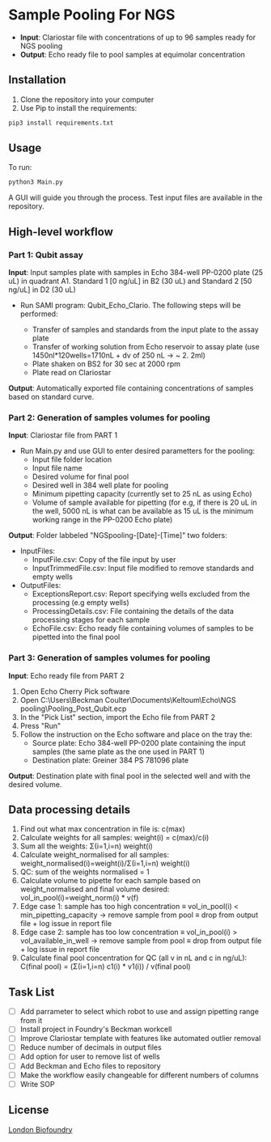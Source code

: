 # Sample Pooling For NGS

* **Input**: Clariostar file with concentrations of up to 96 samples ready for NGS pooling
* **Output**: Echo ready file to pool samples at equimolar concentration 

## Installation 

1. Clone the repository into your computer
2. Use Pip to install the requirements: 

```bash
pip3 install requirements.txt
```

## Usage

To run: 

```bash
python3 Main.py 
```

A GUI will guide you through the process. Test input files are available in the repository. 

## High-level workflow 

### Part 1: Qubit assay

**Input**: 
    Input samples plate with samples in Echo 384-well PP-0200 plate (25 uL) in quadrant A1. 
    Standard 1 [0 ng/uL] in B2 (30 uL) and Standard 2 [50 ng/uL] in D2 (30 uL)
    
* Run SAMI program: Qubit_Echo_Clario. The following steps will be performed: 

    * Transfer of samples and standards from the input plate to the assay plate 
    * Transfer of working solution from Echo reservoir to assay plate (use 1450nl*120wells=1710nL + dv of 250 nL -> ~ 2. 2ml)
    * Plate shaken on BS2 for 30 sec at 2000 rpm
    * Plate read on Clariostar
 
**Output**: 
    Automatically exported file containing concentrations of samples based on standard curve. 

### Part 2: Generation of samples volumes for pooling

**Input**: Clariostar file from PART 1

* Run Main.py and use GUI to enter desired parametters for the pooling:
    * Input file folder location
    * Input file name
    * Desired volume for final pool
    * Desired well in 384 well plate for pooling
    * Minimum pipetting capacity (currently set to 25 nL as using Echo)
    * Volume of sample available for pipetting  (for e.g, if there is 20 uL in the well, 5000 nL is what can be available as 15 uL is the minimum working range in the PP-0200 Echo plate)

**Output**: Folder labbeled "NGSpooling-[Date]-[Time]" two folders:

* InputFiles:
    * InputFile.csv: Copy of the file input by user
    * InputTrimmedFile.csv: Input file modified to remove standards and empty wells 
* OutputFiles:
    * ExceptionsReport.csv: Report specifying wells excluded from the processing (e.g empty wells)
    * ProcessingDetails.csv: File containing the details of the data processing stages for each sample
    * EchoFile.csv: Echo ready file containing volumes of samples to be pipetted into the final pool

### Part 3: Generation of samples volumes for pooling

**Input**: Echo ready file from PART 2

1. Open Echo Cherry Pick software
2. Open C:\Users\Beckman Coulter\Documents\Keltoum\Echo\NGS pooling\Pooling_Post_Qubit.ecp
3. In the "Pick List" section, import the Echo file from PART 2
4. Press "Run"
5. Follow the instruction on the Echo software and place on the tray the:
    * Source plate: Echo 384-well PP-0200 plate containing the input samples (the same plate as the one used in PART 1)
    * Destination plate: Greiner 384 PS 781096 plate

**Output**: Destination plate with final pool in the selected well and with the desired volume. 

## Data processing details

1. Find out what max concentration in file is: c(max)
2. Calculate weights for all samples: weight(i) = c(max)/c(i)
3. Sum all the weights: Σ(i=1,i=n) weight(i)
4. Calculate weight_normalised for all samples: weight_normalised(i)=weight(i)/Σ(i=1,i=n) weight(i)
5. QC: sum of the weights normalised = 1
6. Calculate volume to pipette for each sample based on weight_normalised and final volume desired: vol_in_pool(i)=weight_norm(i) * v(f)
7. Edge case 1: sample has too high concentration ≡ vol_in_pool(i) < min_pipetting_capacity → remove sample from pool ≡ drop from output file + log issue in report file
8. Edge case 2: sample has too low concentration ≡ vol_in_pool(i) > vol_available_in_well → remove sample from pool ≡ drop from output file + log issue in report file
9. Calculate final pool concentration for QC (all v in nL and c in ng/uL): C(final pool) = (Σ(i=1,i=n) c1(i) * v1(i)) / v(final pool)

## Task List

- [ ] Add parrameter to select which robot to use and assign pipetting range from it
- [ ] Install project in Foundry's Beckman workcell
- [ ] Improve Clariostar template with features like automated outlier removal
- [ ] Reduce number of decimals in output files 
- [ ] Add option for user to remove list of wells
- [ ] Add Beckman and Echo files to repository
- [ ] Make the workflow easily changeable for different numbers of columns
- [ ] Write SOP

## License

[London Biofoundry](https://www.londonbiofoundry.org/)










